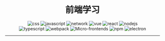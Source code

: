 <h1 align="center">前端学习</h1>
 
<p align="center">
  <img src="https://img.shields.io/badge/css-FF88C2" alt="css"/>
  <img src="https://img.shields.io/badge/javascript-FF8888" alt="javascript"/>
  <img src="https://img.shields.io/badge/network-FFDD55" alt="network"/>
  <img src="https://img.shields.io/badge/vue-DDFF77" alt="vue"/>
  <img src="https://img.shields.io/badge/react-77FFEE" alt="react"/>
  <img src="https://img.shields.io/badge/nodejs-99BBFF" alt="nodejs" />

  <br>
  <img src="https://img.shields.io/badge/typescript-B088FF" alt="typescript" />
  <img src="https://img.shields.io/badge/webpack-5500FF" alt="webpack" />
  <img src="https://img.shields.io/badge/Microfrontends-00FF99" alt="Micro-frontends" />
   <img src="https://img.shields.io/badge/npm-%20A58262" alt="npm" />
  <img src="https://img.shields.io/badge/electron-304050" alt="electron" />
  <br>
 
</p>
<hr>
